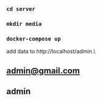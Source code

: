 ### `cd server`
### `mkdir media`


### `docker-compose up`

add data to http://localhost/admin.\
## admin@gmail.com
## admin

